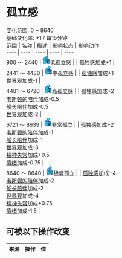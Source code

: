# 孤立感  
变化范围: 0 ~ 8640  
基础变化率: +1 / 每15分钟  
范围  |  名称  |  描述  |  影响状态  |  影响动作  
----  |  ----  |  ----  |  ----  |  ----  
900 ～ 2440  |  <img decoding="async" src="Sprite/Loneliness.png" style="width:20px;">低孤立感  |    |  [孤独感](Loneliness.md)加成+1  |    
2441 ～ 4480  |  <img decoding="async" src="Sprite/Loneliness.png" style="width:20px;">中孤立感  |    |  [孤独感](Loneliness.md)加成+1<br>[世界观](Structure.md)加成-1  |    
4481 ～ 6720  |  <img decoding="async" src="Sprite/Loneliness.png" style="width:20px;">高孤立感  |    |  [孤独感](Loneliness.md)加成+2<br>[韦斯顿的陪伴](WestonCompany.md)加成-0.5<br>[船长陪伴](CaptainCompany.md)加成-0.5<br>[世界观](Structure.md)加成-2  |    
6721 ～ 8639  |  <img decoding="async" src="Sprite/Loneliness.png" style="width:20px;">非常孤立  |    |  [孤独感](Loneliness.md)加成+2<br>[韦斯顿的陪伴](WestonCompany.md)加成-1<br>[船长陪伴](CaptainCompany.md)加成-1<br>[世界观](Structure.md)加成-3<br>[精神失常](MindState.md)加成+0.5<br>[情绪](Morale.md)加成-0.75  |    
8640 ～ 8640  |  <img decoding="async" src="Sprite/Loneliness.png" style="width:20px;">极度孤立  |    |  [孤独感](Loneliness.md)加成+4<br>[韦斯顿的陪伴](WestonCompany.md)加成-2<br>[船长陪伴](CaptainCompany.md)加成-2<br>[世界观](Structure.md)加成-4<br>[精神失常](MindState.md)加成+0.75<br>[情绪](Morale.md)加成-1.5  |    
## 可被以下操作改变  
来源  |  操作  |  值  
----  |  ----  |  ----  
